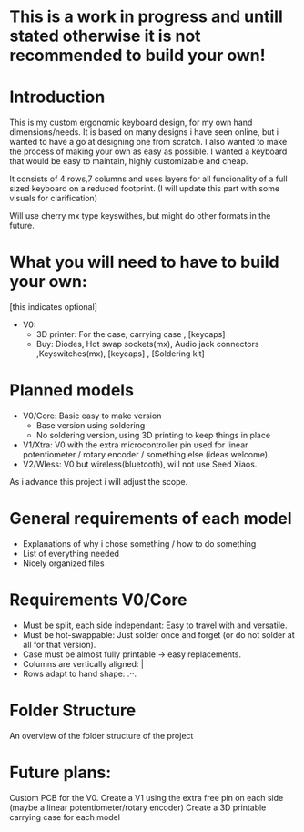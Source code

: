 # This is a work in progress and untill stated otherwise it is not recommended to build your own!

# Introduction

This is my custom ergonomic keyboard design, for my own hand dimensions/needs.
It is based on many designs i have seen online, but i wanted to have a go at designing one from scratch.
I also wanted to make the process of making your own as easy as possible.
I wanted a keyboard that would be easy to maintain, highly customizable and cheap.

It consists of 4 rows,7 columns and uses layers for all funcionality of a full sized keyboard on a reduced footprint.
(I will update this part with some visuals for clarification)

Will use cherry mx type keyswithes, but might do other formats in the future.

# What you will need to have to build your own:

[this indicates optional]

- V0:
  - 3D printer: For the case, carrying case , [keycaps]
  - Buy: Diodes, Hot swap sockets(mx), Audio jack connectors ,Keyswitches(mx), [keycaps] , [Soldering kit]

  
# Planned models

- V0/Core: Basic easy to make version
  - Base version using soldering
  - No soldering version, using 3D printing to keep things in place
- V1/Xtra: V0 with the extra microcontroller pin used for linear potentiometer / rotary encoder / something else (ideas welcome).
- V2/Wless: V0 but wireless(bluetooth), will not use Seed Xiaos.

As i advance this project i will adjust the scope.

# General requirements of each model

- Explanations of why i chose something / how to do something
- List of everything needed
- Nicely organized files

# Requirements V0/Core
 
- Must be split, each side independant: Easy to travel with and versatile.
- Must be hot-swappable: Just solder once and forget (or do not solder at all for that version).
- Case must be almost fully printable -> easy replacements.
- Columns are vertically aligned: |
- Rows adapt to hand shape: .··.
# Folder Structure

An overview of the folder structure of the project

# Future plans:
Custom PCB for the V0.
Create a V1 using the extra free pin on each side (maybe a linear potentiometer/rotary encoder)
Create a 3D printable carrying case for each model

